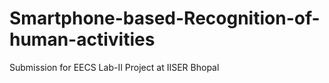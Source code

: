 # Smartphone-based-Recognition-of-human-activities
Submission for EECS Lab-II Project at IISER Bhopal
